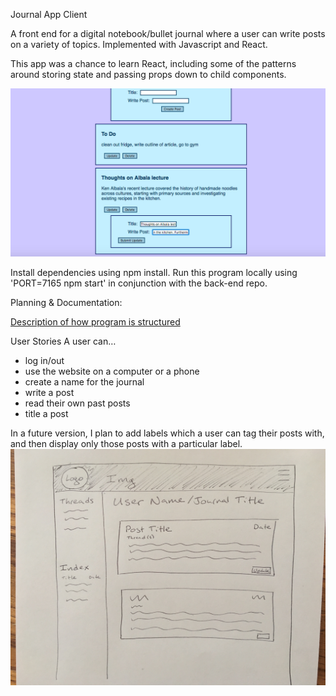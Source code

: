 Journal App Client

A front end for a digital notebook/bullet journal where a user can write posts on a variety of topics. Implemented with Javascript and React.

This app was a chance to learn React, including some of the patterns around storing state and passing props down to child components. 

![App screenshot](src/images/journal-app-image.png)

Install dependencies using npm install. Run this program locally using 'PORT=7165 npm start' in conjunction with the back-end repo.

Planning & Documentation:

[Description of how program is structured](walkthrough.md)

User Stories
A user can…
* log in/out
* use the website on a computer or a phone
* create a name for the journal
* write a post
* read their own past posts
* title a post

In a future version, I plan to add labels which a user can tag their posts with, and then display only those posts with a particular label.
![Wireframe](src/images/wireframe.jpeg)
